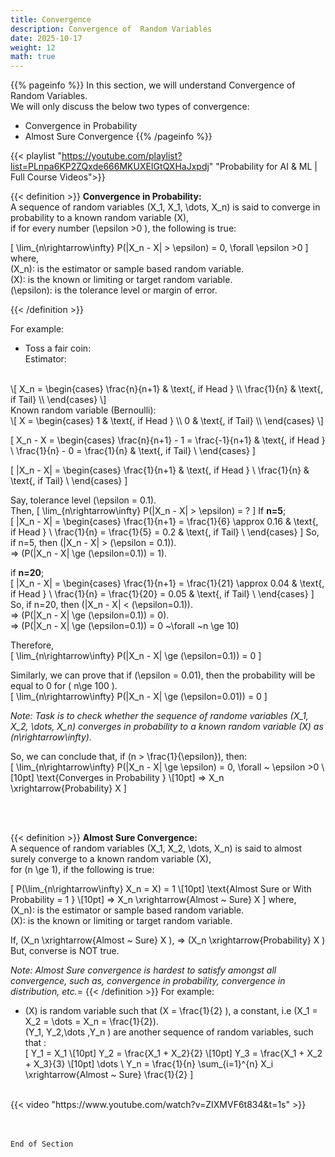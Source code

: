 ```yaml
---
title: Convergence
description: Convergence of  Random Variables
date: 2025-10-17
weight: 12
math: true
---
```


{{% pageinfo %}}
In this section, we will understand Convergence of Random Variables.<br>
We will only discuss the below two types of convergence:
- Convergence in Probability
- Almost Sure Convergence
{{% /pageinfo %}}

{{< playlist "https://youtube.com/playlist?list=PLnpa6KP2ZQxde666MKUXEIGtQXHaJxpdj" 
        "Probability for AI & ML | Full Course Videos">}}
<br>

{{< definition >}}
**Convergence in Probability:** <br>
A sequence of random variables \(X_1, X_1, \dots, X_n\) is said to converge in probability 
to a known random variable \(X\), <br> 
if for every number \(\epsilon >0 \), the following is true:

\[
\lim_{n\rightarrow\infty} P(|X_n - X| > \epsilon) = 0, \forall \epsilon >0
\]
where, <br>
\(X_n\): is the estimator or sample based random variable.<br>
\(X\): is the known or limiting or target random variable. <br>
\(\epsilon\): is the tolerance level or margin of error. <br>

{{< /definition >}}

For example: 
- Toss a fair coin: <br>
Estimator:
<br>
\[
X_n = \begin{cases}
\frac{n}{n+1} & \text{, if Head } \\
\frac{1}{n} & \text{, if Tail} \\
\end{cases} 
\]
<br>
Known random variable (Bernoulli):
<br>
\[
X = \begin{cases}
1 & \text{, if Head } \\
0 & \text{, if Tail} \\
\end{cases} 
\]

\[
X_n - X = \begin{cases}
\frac{n}{n+1} - 1 = \frac{-1}{n+1} & \text{, if Head } \\
\frac{1}{n} - 0 = \frac{1}{n} & \text{, if Tail} \\
\end{cases} 
\]

\[
|X_n - X| = \begin{cases}
\frac{1}{n+1} & \text{, if Head } \\
\frac{1}{n} & \text{, if Tail} \\
\end{cases} 
\]

Say, tolerance level \(\epsilon = 0.1\). <br>
Then,
\[
\lim_{n\rightarrow\infty} P(|X_n - X| > \epsilon) = ?
\]
If **n=5**; <br>
\[
|X_n - X| = \begin{cases}
\frac{1}{n+1} = \frac{1}{6} \approx 0.16 & \text{, if Head } \\
\frac{1}{n} = \frac{1}{5} = 0.2 & \text{, if Tail} \\
\end{cases} 
\]
So, if n=5, then \(|X_n - X| > (\epsilon = 0.1)\). <br>
=> \(P(|X_n - X| \ge (\epsilon=0.1)) = 1\). <br>


if **n=20**; <br>
\[
|X_n - X| = \begin{cases}
\frac{1}{n+1} = \frac{1}{21} \approx 0.04 & \text{, if Head } \\
\frac{1}{n} = \frac{1}{20} = 0.05 & \text{, if Tail} \\
\end{cases} 
\]
So, if n=20, then \(|X_n - X| < (\epsilon=0.1)\). <br>
=> \(P(|X_n - X| \ge (\epsilon=0.1)) = 0\). <br>
=> \(P(|X_n - X| \ge (\epsilon=0.1)) = 0 ~\forall ~n \ge 10\) <br>

Therefore, <br>
\[
\lim_{n\rightarrow\infty} P(|X_n - X| \ge (\epsilon=0.1)) = 0
\]

Similarly, we can prove that if \(\epsilon = 0.01\), then the probability will be equal to 0 for \( n\ge 100 \).<br>
\[
\lim_{n\rightarrow\infty} P(|X_n - X| \ge (\epsilon=0.01)) = 0
\]

*Note: Task is to check whether the sequence of randome variables \(X_1, X_2, \dots, X_n\) converges in probability 
to a known random variable \(X\) as \(n\rightarrow\infty\).*

So, we can conclude that, if \(n > \frac{1}{\epsilon}\), then: <br>
\[
\lim_{n\rightarrow\infty} P(|X_n - X| \ge \epsilon) = 0, \forall ~ \epsilon >0 \\[10pt]
\text{Converges in Probability } \\[10pt]
=> X_n \xrightarrow{Probability} X
\]

<br><br>

{{< definition >}}
**Almost Sure Convergence:** <br>
A sequence of random variables \(X_1, X_2, \dots, X_n\) is said to almost surely converge to a known random variable \(X\), <br> 
for \(n \ge 1\), if the following is true:

\[
P(\lim_{n\rightarrow\infty} X_n = X) = 1 \\[10pt]
\text{Almost Sure or With Probability = 1 } \\[10pt]
=> X_n \xrightarrow{Almost ~ Sure} X
\]
where, <br>
\(X_n\): is the estimator or sample based random variable.<br>
\(X\): is the known or limiting or target random variable. <br>

If, \(X_n \xrightarrow{Almost ~ Sure} X \), => \(X_n \xrightarrow{Probability} X \) <br>
But, converse is NOT true.

*Note: Almost Sure convergence is hardest to satisfy amongst all convergence, such as, convergence in probability, 
convergence in distribution, etc.*=
{{< /definition >}}
For example:
- \(X\) is random variable such that \(X = \frac{1}{2} \), a constant, i.e \(X_1 = X_2 = \dots = X_n = \frac{1}{2}\). <br>
\(Y_1, Y_2,\dots ,Y_n \) are another sequence of random variables, such that : <br>
\[
Y_1 = X_1 \\[10pt]
Y_2 = \frac{X_1 + X_2}{2} \\[10pt]
Y_3 = \frac{X_1 + X_2 + X_3}{3} \\[10pt]
\dots \\
Y_n = \frac{1}{n} \sum_{i=1}^{n} X_i \xrightarrow{Almost ~ Sure} \frac{1}{2}
\]

<br>
{{< video "https://www.youtube.com/watch?v=ZIXMVF6t834&t=1s" >}}

<br><br>
```End of Section```